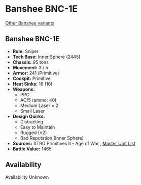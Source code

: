 # Banshee BNC-1E 

[Other Banshee variants](../banshee.md) 

## Banshee BNC-1E 

- **Role:** Sniper 
- **Tech Base:** Inner Sphere (2445) 
- **Chassis:** 95 tons 
- **Movement:** 3 / 5 
- **Armor:** 241 (Primitive) 
- **Cockpit:** Primitive 
- **Heat Sinks:** 16 (16) 
- **Weapons:** 
  - PPC 
  - AC/5 (ammo: 40) 
  - Medium Laser × 2 
  - Small Laser 
- **Design Quirks:** 
  - Distracting 
  - Easy to Maintain 
  - Rugged (×2) 
  - Bad Reputation (Inner Sphere) 
- **Sources:** XTRO Primitives II - Age of War , [Master Unit List](http://masterunitlist.info/Unit/Details/3785) 
- **Battle Value:** 1465 

## Availability 

Availability Unknown 


